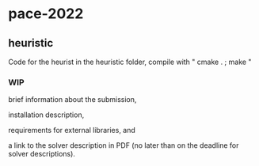 # pace-2022


## heuristic

Code for the heurist in the heuristic folder, compile with " cmake . ; make "



### WIP
brief information about the submission,

installation description,

requirements for external libraries, and

a link to the solver description in PDF (no later than on the deadline for solver descriptions).


